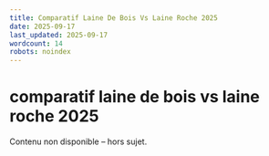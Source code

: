 ```yaml
---
title: Comparatif Laine De Bois Vs Laine Roche 2025
date: 2025-09-17
last_updated: 2025-09-17
wordcount: 14
robots: noindex
---
```


# comparatif laine de bois vs laine roche 2025

Contenu non disponible – hors sujet.